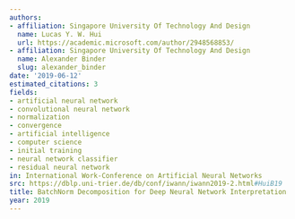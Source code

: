 ```yaml
---
authors:
- affiliation: Singapore University Of Technology And Design
  name: Lucas Y. W. Hui
  url: https://academic.microsoft.com/author/2948568853/
- affiliation: Singapore University Of Technology And Design
  name: Alexander Binder
  slug: alexander_binder
date: '2019-06-12'
estimated_citations: 3
fields:
- artificial neural network
- convolutional neural network
- normalization
- convergence
- artificial intelligence
- computer science
- initial training
- neural network classifier
- residual neural network
in: International Work-Conference on Artificial Neural Networks
src: https://dblp.uni-trier.de/db/conf/iwann/iwann2019-2.html#HuiB19
title: BatchNorm Decomposition for Deep Neural Network Interpretation
year: 2019
---
```

